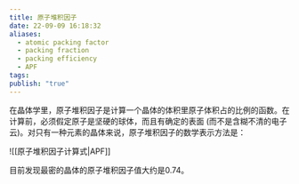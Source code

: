 ```yaml
---
title: 原子堆积因子
date: 22-09-09 16:18:32
aliases:
  - atomic packing factor
  - packing fraction
  - packing efficiency
  - APF
tags: 
publish: "true"
---
```


在晶体学里，原子堆积因子是计算一个晶体的体积里原子体积占的比例的函数。在计算前，必须假定原子是坚硬的球体，而且有确定的表面 (而不是含糊不清的电子云)。对只有一种元素的晶体来说，原子堆积因子的数学表示方法是：

![[原子堆积因子计算式|APF]]

目前发现最密的晶体的原子堆积因子值大约是0.74。
